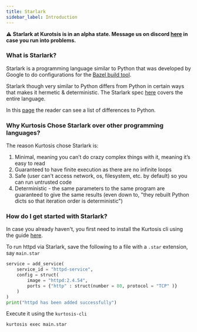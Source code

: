 ```yaml
---
title: Starlark
sidebar_label: Introduction
---
```


:warning: **Starlark at Kurotsis is in an alpha state. Message us on discord [here](https://discord.com/channels/783719264308953108/783719264308953111) in case you run into problems.**

### What is Starlark?

Starlark is a programming language similar to Python that was developed
by Google to do configurations for the [Bazel build tool](https://bazel.build/rules/language).

Starlark though very similar to Python differs from Python in certain ways
that makes it hermetic & deterministic. The Starlark spec [here](https://github.com/google/starlark-go/blob/master/doc/spec.md) covers the entire language.

In this [page](https://bazel.build/rules/language#differences_with_python) the
reader can see a list of differences to Python.

### Why Kurtosis Chose Starlark over other programming languages?

The reason Kurtosis chose Starlark is:

1. Minimal, meaning you can’t do crazy complex things with it, meaning it’s easy to read
2. Guaranteed to have finite execution as there are no infinite loops
3. Safe (user can't access network, os, filesystem, etc. by default) so you can run untrusted code
4. Deterministic - the same parameters to the same program are guaranteed to give the same results (even down to, "they rebuilt Python dicts so that iteration order is deterministic")

### How do I get started with Starlark?

In case you already haven't, you first need to install the Kurtosis cli using the guide [here](https://docs.kurtosis.com/install).

To run httpd via Starlark, save the following to a file with a `.star` extension, say `main.star`

```py
service = add_service(
    service_id = "httpd-service", 
    config = struct(
        image = "httpd:2.4.54", 
        ports = {"http" : struct(number = 80, protocol = "TCP" )}
    )
)
print("httpd has been added successfully")
```

Execute it using the `kurtosis-cli`

```bash
kurtosis exec main.star
```